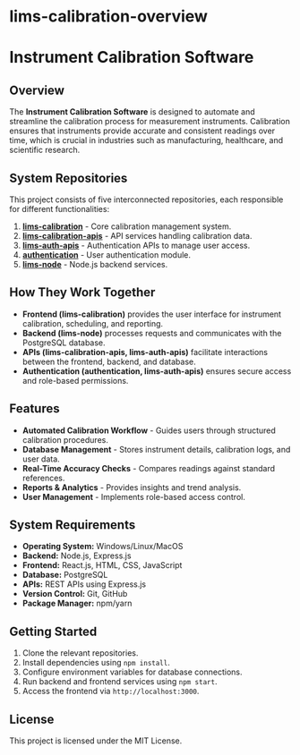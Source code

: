 # lims-calibration-overview
# Instrument Calibration Software

## Overview
The **Instrument Calibration Software** is designed to automate and streamline the calibration process for measurement instruments. Calibration ensures that instruments provide accurate and consistent readings over time, which is crucial in industries such as manufacturing, healthcare, and scientific research.

## System Repositories
This project consists of five interconnected repositories, each responsible for different functionalities:

1. **[lims-calibration](https://github.com/madiefication/lims-calibration)** - Core calibration management system.
2. **[lims-calibration-apis](https://github.com/madiefication/lims-calibration-apis)** - API services handling calibration data.
3. **[lims-auth-apis](https://github.com/dezenorg/lims-auth-apis)** - Authentication APIs to manage user access.
4. **[authentication](https://github.com/dezenorg/authentication)** - User authentication module.
5. **[lims-node](https://github.com/dezenorg/lims-node)** - Node.js backend services.

## How They Work Together
- **Frontend (lims-calibration)** provides the user interface for instrument calibration, scheduling, and reporting.
- **Backend (lims-node)** processes requests and communicates with the PostgreSQL database.
- **APIs (lims-calibration-apis, lims-auth-apis)** facilitate interactions between the frontend, backend, and database.
- **Authentication (authentication, lims-auth-apis)** ensures secure access and role-based permissions.

## Features
- **Automated Calibration Workflow** - Guides users through structured calibration procedures.
- **Database Management** - Stores instrument details, calibration logs, and user data.
- **Real-Time Accuracy Checks** - Compares readings against standard references.
- **Reports & Analytics** - Provides insights and trend analysis.
- **User Management** - Implements role-based access control.

## System Requirements
- **Operating System:** Windows/Linux/MacOS
- **Backend:** Node.js, Express.js
- **Frontend:** React.js, HTML, CSS, JavaScript
- **Database:** PostgreSQL
- **APIs:** REST APIs using Express.js
- **Version Control:** Git, GitHub
- **Package Manager:** npm/yarn

## Getting Started
1. Clone the relevant repositories.
2. Install dependencies using `npm install`.
3. Configure environment variables for database connections.
4. Run backend and frontend services using `npm start`.
5. Access the frontend via `http://localhost:3000`.

## License
This project is licensed under the MIT License.
